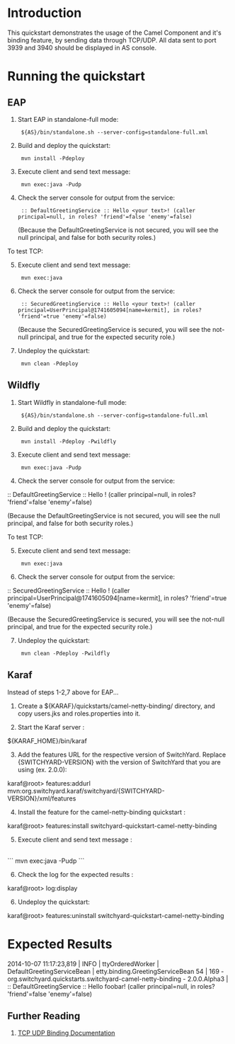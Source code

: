Introduction
============
This quickstart demonstrates the usage of the Camel Component and it's binding feature, by sending 
data through TCP/UDP. All data sent to port 3939 and 3940 should be displayed in AS console.

Running the quickstart
======================


EAP
----------

1. Start EAP in standalone-full mode:

        ${AS}/bin/standalone.sh --server-config=standalone-full.xml

2. Build and deploy the quickstart:

        mvn install -Pdeploy

3. Execute client and send text message:

        mvn exec:java -Pudp

4. Check the server console for output from the service:

        :: DefaultGreetingService :: Hello <your text>! (caller principal=null, in roles? 'friend'=false 'enemy'=false)

   (Because the DefaultGreetingService is not secured, you will see the null principal, and false for both security roles.)

To test TCP: 

5. Execute client and send text message:

        mvn exec:java

6. Check the server console for output from the service:

        :: SecuredGreetingService :: Hello <your text>! (caller principal=UserPrincipal@1741605094[name=kermit], in roles? 'friend'=true 'enemy'=false)

   (Because the SecuredGreetingService is secured, you will see the not-null principal, and true for the expected security role.)

7. Undeploy the quickstart:

        mvn clean -Pdeploy


Wildfly
----------

1. Start Wildfly in standalone-full mode:

        ${AS}/bin/standalone.sh --server-config=standalone-full.xml

2. Build and deploy the quickstart:

        mvn install -Pdeploy -Pwildfly

3. Execute client and send text message:

        mvn exec:java -Pudp

4. Check the server console for output from the service:

:: DefaultGreetingService :: Hello <your text>! (caller principal=null, in roles? 'friend'=false 'enemy'=false)

(Because the DefaultGreetingService is not secured, you will see the null principal, and false for both security roles.)

To test TCP: 

5. Execute client and send text message:

        mvn exec:java

6. Check the server console for output from the service:

:: SecuredGreetingService :: Hello <your text>! (caller principal=UserPrincipal@1741605094[name=kermit], in roles? 'friend'=true 'enemy'=false)

(Because the SecuredGreetingService is secured, you will see the not-null principal, and true for the expected security role.)

7. Undeploy the quickstart:

        mvn clean -Pdeploy -Pwildfly


Karaf
-----
Instead of steps 1-2,7 above for EAP...

1. Create a ${KARAF}/quickstarts/camel-netty-binding/ directory, and copy users.jks and roles.properties into it.

2. Start the Karaf server :

${KARAF_HOME}/bin/karaf

3. Add the features URL for the respective version of SwitchYard.   Replace {SWITCHYARD-VERSION}
with the version of SwitchYard that you are using (ex. 2.0.0): 

karaf@root> features:addurl mvn:org.switchyard.karaf/switchyard/{SWITCHYARD-VERSION}/xml/features

4. Install the feature for the camel-netty-binding quickstart :

karaf@root> features:install switchyard-quickstart-camel-netty-binding

5. Execute client and send text message :
<br/>
```
mvn exec:java -Pudp
```
<br/>

6. Check the log for the expected results :

karaf@root> log:display

6. Undeploy the quickstart:

karaf@root> features:uninstall switchyard-quickstart-camel-netty-binding


Expected Results
=================
2014-10-07 11:17:23,819 | INFO  | ttyOrderedWorker | DefaultGreetingServiceBean       | etty.binding.GreetingServiceBean   54 | 169 - org.switchyard.quickstarts.switchyard-camel-netty-binding - 2.0.0.Alpha3 | :: DefaultGreetingService :: Hello foobar! (caller principal=null, in roles? 'friend'=false 'enemy'=false)


## Further Reading

1. [TCP UDP Binding Documentation](https://docs.jboss.org/author/display/SWITCHYARD/TCP+UDP)
